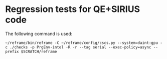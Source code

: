 # Regression tests for QE+SIRIUS code

The following command is used:
```
~/reframe/bin/reframe -C ~/reframe/config/cscs.py --system=daint:gpu -c ./checks -p PrgEnv-intel -R -r --tag serial --exec-policy=async --prefix $SCRATCH/reframe
```
